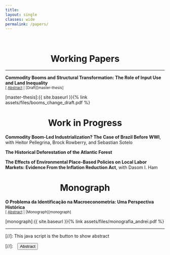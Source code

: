 ```yaml
---
title: 
layout: single
classes: wide
permalink: /papers/
---
```

<br/> 

<!-- Google Tag Manager (noscript) -->
<noscript><iframe src="https://www.googletagmanager.com/ns.html?id=GTM-PNS829G"
height="0" width="0" style="display:none;visibility:hidden"></iframe></noscript>
<!-- End Google Tag Manager (noscript) -->


# <center> Working Papers </center>

- - -

**Commodity Booms and Structural Transformation: The Role of Input Use and Land Inequality**
<br/>
<small>[ <a href="#/" onclick="visib('combooms')">Abstract</a> | [Draft][master-thesis] </small>

<div id="combooms" style="display: none; text-align: justify; line-height: 1.2" ><small>
This paper studies the effects of an agricultural commodity price boom on structural transformation. I construct a shift-share measure of exposure to the commodity shock by combining climate- and soil-induced variation in agricultural production patterns among municipalities in Brazil with fluctuations in international commodity prices between 2000 and 2010. I show that labor was reallocated away from agriculture towards the manufacturing sector in locations more exposed to the commodities boom. Using data from the Population and Agricultural Censuses, I argue that the results are consistent with greater use of capital inputs in agriculture, which worked as substitutes for farm labor, and greater land inequality in more exposed locations, which ultimately displaced workers from the agricultural sector.
</small><br><br/></div>

[master-thesis]:{{ site.baseurl }}{% link assets/files/booms_change_draft.pdf %}

# <center> Work in Progress </center>

**Commodity Boom-Led Industrialization? The Case of Brazil Before WWI**, with Heitor  Pellegrina, Brock Rowberry, and Sebastian Sotelo
<br/>

**The Historical Deforestation of the Atlantic Forest**
<br/>

**The Effects of Environmental Place-Based Policies on Local Labor Markets: Evidence From the Inflation Reduction Act**, with Dasom I. Ham
<br/>

# <center> Monograph </center>

**O Problema da Identificação na Macroeconometria: Uma Perspectiva Histórica**
<br/>
<small>[ <a href="#/" onclick="visib('monograph_fea')">Abstract</a> | [Monograph][monograph] </small>

<div id="monograph_fea" style="display: none; text-align: justify; line-height: 1.2" ><small>
O presente trabalho busca analisar as transformações pelas quais o pensamento macroeconômico passou no período pós-guerra, tanto em seu lado teórico como empírico, através da ótica do problema de identificação econométrico. Seja na crítica aos modelos macroeconométricos de larga escala da tradição keynesiana, na introdução da abordagem VAR, no uso da calibragem como estratégia empírica ou na estimação dos modelos DSGE, tanto pelos métodos clássicos como pela abordagem Bayesiana, analisa-se como o problema de identificação sempre esteve presente na discussão das ideias econômicas, fazendo parte dos pressupostos utilizados pelos macroeconomistas para pautarem o debate e proporem novas alternativas aos modelos já existentes.
</small><br><br/></div>

[monograph]:{{ site.baseurl }}{% link assets/files/monografia_andrei.pdf %}

- - -


[//]: This java script is the button to show abstract
<script>
 function visib(id) {
  var x = document.getElementById(id);
  if (x.style.display === "block") {
    x.style.display = "none";
  } else {
    x.style.display = "block";
  }
}
</script>

[//]:&emsp;<button onclick="visib('polariz')" class="btn btn--inverse btn--small">Abstract</button>